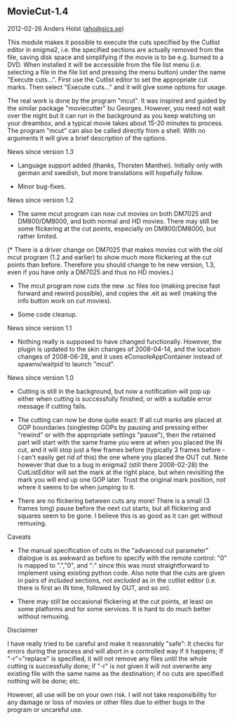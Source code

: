 MovieCut-1.4
------------
2012-02-26
Anders Holst (aho@sics.se)


This module makes it possible to execute the cuts specified by the
Cutlist editor in enigma2, i.e. the specified sections are actually
removed from the file, saving disk space and simplifying if the movie
is to be e.g. burned to a DVD. When installed it will be accessible
from the file list menu (i.e. selecting a file in the file list and
pressing the menu button) under the name "Execute cuts...". First use
the Cutlist editor to set the appropriate cut marks. Then select 
"Execute cuts..." and it will give some options for usage.

The real work is done by the program "mcut". It was inspired and
guided by the similar package "moviecutter" bu Georges. However, you
need not wait over the night but it can run in the background as you
keep watching on your dreambox, and a typical movie takes about 15-20
minutes to process. The program "mcut" can also be called directly
from a shell. With no arguments it will give a brief description of
the options.


News since version 1.3

* Language support added (thanks, Thorsten Manthei). Initially only
  with german and swedish, but more translations will hopefully
  follow.

* Minor bug-fixes.


News since version 1.2

* The same mcut program can now cut movies on both DM7025 and
  DM800/DM8000, and both normal and HD movies. There may still be some
  flickering at the cut points, especially on DM800/DM8000, but rather
  limited.

(* There is a driver change on DM7025 that makes movies cut with the
   old mcut program (1.2 and earlier) to show much more flickering at
   the cut points than before. Therefore you should change to he new
   version, 1.3, even if you have only a DM7025 and thus no HD movies.)

* The mcut program now cuts the new .sc files too (making precise fast
  forward and rewind possible), and copies the .eit as well (making
  the info button work on cut movies).

* Some code cleanup.


News since version 1.1

* Nothing really is supposed to have changed functionally. However,
  the plugin is updated to the skin changes of 2008-04-14, and the
  location changes of 2008-06-28, and it uses eConsoleAppContainer
  instead of spawnv/waitpid to launch "mcut".


News since version 1.0

* Cutting is still in the background, but now a notification will pop
  up either when cutting is successfully finished, or with a suitable
  error message if cutting fails.

* The cutting can now be done quite exact: If all cut marks are placed
  at GOP boundaries (singlestep GOPs by pausing and pressing either
  "rewind" or with the appropriate settings "pause"), then the
  retained part will start with the same frame you were at when you
  placed the IN cut, and it will stop just a few frames before
  (typically 3 frames before - I can't easily get rid of this) the one
  where you placed the OUT cut. Note however that due to a bug in
  enigma2 (still there 2008-02-28) the CutListEditor will set the mark
  at the right place, but when revisiting the mark you will end up one
  GOP later. Trust the original mark position, not where it seems to
  be when jumping to it.

* There are no flickering between cuts any more! There is a small (3
  frames long) pause before the next cut starts, but all flickering
  and squares seem to be gone. I believe this is as good as it can get
  without remuxing.


Caveats

* The manual specification of cuts in the "advanced cut parameter"
  dialogue is as awkward as before to specify with the remote control:
  "0" is mapped to ".","0", and ":" since this was most
  straightforward to implement using existing python code. Also note
  that the cuts are given in pairs of *included* sections, not
  *excluded* as in the cutlist editor (i.e. there is first an IN time,
  followed by OUT, and so on).

* There may still be occasional flickering at the cut points, at least
  on some platforms and for some services. It is hard to do much
  better without remuxing.


Disclaimer

I have really tried to be careful and make it reasonably "safe": It
checks for errors during the process and will abort in a controlled
way if it happens; If "-r"="replace" is specified, it will not remove
any files until the whole cutting is successfully done; if "-r" is not
given it will not overwrite any existing file with the same name as the
destination; if no cuts are specified nothing will be done; etc.

However, all use will be on your own risk. I will not take
responsibility for any damage or loss of movies or other files due to
either bugs in the program or uncareful use. 

